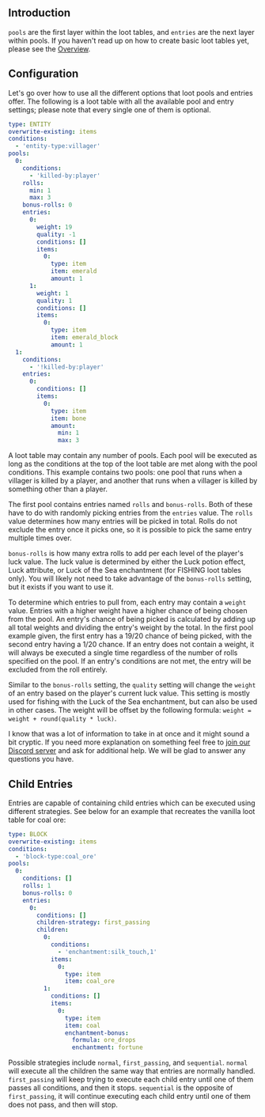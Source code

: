 ## Introduction
`pools` are the first layer within the loot tables, and `entries` are the next layer within pools.  If you haven't read up on how to create basic loot tables yet, please see the [Overview](overview.md). 

## Configuration
Let's go over how to use all the different options that loot pools and entries offer.  The following is a loot table with all the available pool and entry settings; please note that every single one of them is optional.  
```yaml
type: ENTITY
overwrite-existing: items
conditions:
  - 'entity-type:villager'
pools:
  0:
    conditions:
      - 'killed-by:player'
    rolls:
      min: 1
      max: 3
    bonus-rolls: 0
    entries:
      0:
        weight: 19
        quality: -1
        conditions: []
        items:
          0:
            type: item
            item: emerald
            amount: 1
      1:
        weight: 1
        quality: 1
        conditions: []
        items:
          0:
            type: item
            item: emerald_block
            amount: 1
  1:
    conditions:
      - '!killed-by:player'
    entries:
      0:
        conditions: []
        items:
          0:
            type: item
            item: bone
            amount:
              min: 1
              max: 3
```
A loot table may contain any number of pools.  Each pool will be executed as long as the conditions at the top of the loot table are met along with the pool conditions.  This example contains two pools: one pool that runs when a villager is killed by a player, and another that runs when a villager is killed by something other than a player.

The first pool contains entries named `rolls` and `bonus-rolls`.  Both of these have to do with randomly picking entries from the `entries` value.  The `rolls` value determines how many entries will be picked in total.  Rolls do not exclude the entry once it picks one, so it is possible to pick the same entry multiple times over.

`bonus-rolls` is how many extra rolls to add per each level of the player's luck value.  The luck value is determined by either the Luck potion effect, Luck attribute, or Luck of the Sea enchantment (for FISHING loot tables only).  You will likely not need to take advantage of the `bonus-rolls` setting, but it exists if you want to use it.

To determine which entries to pull from, each entry may contain a `weight` value.  Entries with a higher weight have a higher chance of being chosen from the pool.  An entry's chance of being picked is calculated by adding up all total weights and dividing the entry's weight by the total.  In the first pool example given, the first entry has a 19/20 chance of being picked, with the second entry having a 1/20 chance.  If an entry does not contain a weight, it will always be executed a single time regardless of the number of rolls specified on the pool.  If an entry's conditions are not met, the entry will be excluded from the roll entirely.

Similar to the `bonus-rolls` setting, the `quality` setting will change the `weight` of an entry based on the player's current luck value.  This setting is mostly used for fishing with the Luck of the Sea enchantment, but can also be used in other cases.  The weight will be offset by the following formula: `weight = weight + round(quality * luck)`.

I know that was a lot of information to take in at once and it might sound a bit cryptic.  If you need more explanation on something feel free to [join our Discord server](https://discord.gg/MgUsTBK) and ask for additional help.  We will be glad to answer any questions you have. 

## Child Entries
Entries are capable of containing child entries which can be executed using different strategies.  See below for an example that recreates the vanilla loot table for coal ore:
```yaml
type: BLOCK
overwrite-existing: items
conditions:
  - 'block-type:coal_ore'
pools:
  0:
    conditions: []
    rolls: 1
    bonus-rolls: 0
    entries:
      0:
        conditions: []
        children-strategy: first_passing
        children:
          0:
            conditions:
              - 'enchantment:silk_touch,1'
            items:
              0:
                type: item
                item: coal_ore
          1:
            conditions: []
            items:
              0:
                type: item
                item: coal
                enchantment-bonus:
                  formula: ore_drops
                  enchantment: fortune
```
Possible strategies include `normal`, `first_passing`, and `sequential`.  `normal` will execute all the children the same way that entries are normally handled.  `first_passing` will keep trying to execute each child entry until one of them passes all conditions, and then it stops.  `sequential` is the opposite of `first_passing`, it will continue executing each child entry until one of them does not pass, and then will stop.